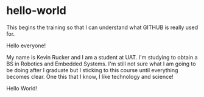 # hello-world
This begins the training so that I can understand what GITHUB is really used for.

Hello everyone!  

My name is Kevin Rucker and I am a student at UAT.  I'm studying to obtain a BS in Robotics and Embedded Systems.  I'm still not
sure what I am going to be doing after I graduate but I sticking to this course until everything becomes clear.  One this that 
I know, I like technology and science!

Hello World!
